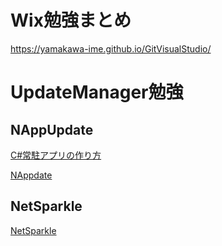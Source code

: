 # Wix勉強まとめ
https://yamakawa-ime.github.io/GitVisualStudio/

# UpdateManager勉強
## NAppUpdate
[C#常駐アプリの作り方](https://www.genspark.ai/spark/c-%E3%81%A7%E3%81%AE%E3%82%BF%E3%82%B9%E3%82%AF%E3%83%88%E3%83%AC%E3%82%A4%E5%B8%B8%E9%A7%90%E3%82%A2%E3%83%97%E3%83%AA%E3%81%AE%E8%A9%B3%E7%B4%B0/7153d896-ff2c-4062-9b98-b3ed80a8f1bb)

[NAppdate](https://github.com/yamakawa-ime/YM_NAppUpdate)

## NetSparkle
[NetSparkle](https://github.com/NetSparkleUpdater/NetSparkle?tab=readme-ov-file#installing-netsparkle)
